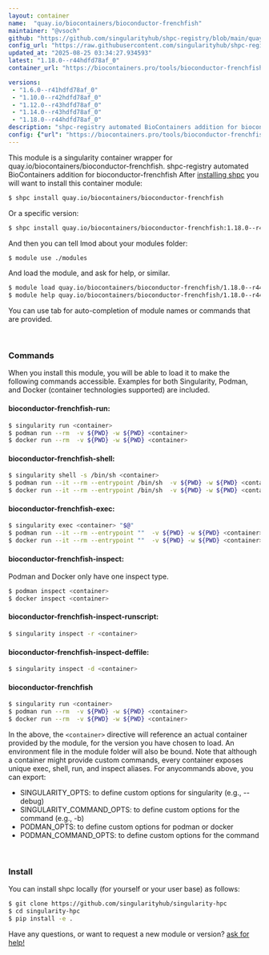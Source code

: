 ```yaml
---
layout: container
name:  "quay.io/biocontainers/bioconductor-frenchfish"
maintainer: "@vsoch"
github: "https://github.com/singularityhub/shpc-registry/blob/main/quay.io/biocontainers/bioconductor-frenchfish/container.yaml"
config_url: "https://raw.githubusercontent.com/singularityhub/shpc-registry/main/quay.io/biocontainers/bioconductor-frenchfish/container.yaml"
updated_at: "2025-08-25 03:34:27.934593"
latest: "1.18.0--r44hdfd78af_0"
container_url: "https://biocontainers.pro/tools/bioconductor-frenchfish"

versions:
 - "1.6.0--r41hdfd78af_0"
 - "1.10.0--r42hdfd78af_0"
 - "1.12.0--r43hdfd78af_0"
 - "1.14.0--r43hdfd78af_0"
 - "1.18.0--r44hdfd78af_0"
description: "shpc-registry automated BioContainers addition for bioconductor-frenchfish"
config: {"url": "https://biocontainers.pro/tools/bioconductor-frenchfish", "maintainer": "@vsoch", "description": "shpc-registry automated BioContainers addition for bioconductor-frenchfish", "latest": {"1.18.0--r44hdfd78af_0": "sha256:8bd8b5a7ee873d4f913dede606069830f185bf35e194ae6d1f8c1964885bff53"}, "tags": {"1.6.0--r41hdfd78af_0": "sha256:cb888657c3371e8a23a076c5297a9fcf39f6d0995e8657f021dd3a445c4557f3", "1.10.0--r42hdfd78af_0": "sha256:96c3073f111619f6df0bde6c637308e5ac12ed7d172d476b9adf02381cd97f07", "1.12.0--r43hdfd78af_0": "sha256:af1bc24fb99115d8b9df3299bc8bafae67ab6a073be1bb4b156008ca811fe480", "1.14.0--r43hdfd78af_0": "sha256:c3ce76b3d07e6e965897e0f4cd8fd9d17b766bf1004c02953fb4f88de0607374", "1.18.0--r44hdfd78af_0": "sha256:8bd8b5a7ee873d4f913dede606069830f185bf35e194ae6d1f8c1964885bff53"}, "docker": "quay.io/biocontainers/bioconductor-frenchfish"}
---
```


This module is a singularity container wrapper for quay.io/biocontainers/bioconductor-frenchfish.
shpc-registry automated BioContainers addition for bioconductor-frenchfish
After [installing shpc](#install) you will want to install this container module:


```bash
$ shpc install quay.io/biocontainers/bioconductor-frenchfish
```

Or a specific version:

```bash
$ shpc install quay.io/biocontainers/bioconductor-frenchfish:1.18.0--r44hdfd78af_0
```

And then you can tell lmod about your modules folder:

```bash
$ module use ./modules
```

And load the module, and ask for help, or similar.

```bash
$ module load quay.io/biocontainers/bioconductor-frenchfish/1.18.0--r44hdfd78af_0
$ module help quay.io/biocontainers/bioconductor-frenchfish/1.18.0--r44hdfd78af_0
```

You can use tab for auto-completion of module names or commands that are provided.

<br>

### Commands

When you install this module, you will be able to load it to make the following commands accessible.
Examples for both Singularity, Podman, and Docker (container technologies supported) are included.

#### bioconductor-frenchfish-run:

```bash
$ singularity run <container>
$ podman run --rm  -v ${PWD} -w ${PWD} <container>
$ docker run --rm  -v ${PWD} -w ${PWD} <container>
```

#### bioconductor-frenchfish-shell:

```bash
$ singularity shell -s /bin/sh <container>
$ podman run --it --rm --entrypoint /bin/sh  -v ${PWD} -w ${PWD} <container>
$ docker run --it --rm --entrypoint /bin/sh  -v ${PWD} -w ${PWD} <container>
```

#### bioconductor-frenchfish-exec:

```bash
$ singularity exec <container> "$@"
$ podman run --it --rm --entrypoint ""  -v ${PWD} -w ${PWD} <container> "$@"
$ docker run --it --rm --entrypoint ""  -v ${PWD} -w ${PWD} <container> "$@"
```

#### bioconductor-frenchfish-inspect:

Podman and Docker only have one inspect type.

```bash
$ podman inspect <container>
$ docker inspect <container>
```

#### bioconductor-frenchfish-inspect-runscript:

```bash
$ singularity inspect -r <container>
```

#### bioconductor-frenchfish-inspect-deffile:

```bash
$ singularity inspect -d <container>
```



#### bioconductor-frenchfish

```bash
$ singularity run <container>
$ podman run --rm  -v ${PWD} -w ${PWD} <container>
$ docker run --rm  -v ${PWD} -w ${PWD} <container>
```


In the above, the `<container>` directive will reference an actual container provided
by the module, for the version you have chosen to load. An environment file in the
module folder will also be bound. Note that although a container
might provide custom commands, every container exposes unique exec, shell, run, and
inspect aliases. For anycommands above, you can export:

 - SINGULARITY_OPTS: to define custom options for singularity (e.g., --debug)
 - SINGULARITY_COMMAND_OPTS: to define custom options for the command (e.g., -b)
 - PODMAN_OPTS: to define custom options for podman or docker
 - PODMAN_COMMAND_OPTS: to define custom options for the command

<br>

### Install

You can install shpc locally (for yourself or your user base) as follows:

```bash
$ git clone https://github.com/singularityhub/singularity-hpc
$ cd singularity-hpc
$ pip install -e .
```

Have any questions, or want to request a new module or version? [ask for help!](https://github.com/singularityhub/singularity-hpc/issues)